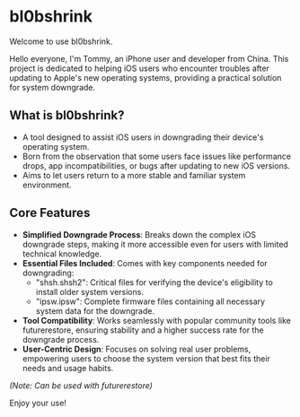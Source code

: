 # bl0bshrink

Welcome to use bl0bshrink.

Hello everyone, I'm Tommy, an iPhone user and developer from China. This project is dedicated to helping iOS users who encounter troubles after updating to Apple's new operating systems, providing a practical solution for system downgrade.

## What is bl0bshrink?
- A tool designed to assist iOS users in downgrading their device's operating system.
- Born from the observation that some users face issues like performance drops, app incompatibilities, or bugs after updating to new iOS versions.
- Aims to let users return to a more stable and familiar system environment.

## Core Features
- **Simplified Downgrade Process**: Breaks down the complex iOS downgrade steps, making it more accessible even for users with limited technical knowledge.
- **Essential Files Included**: Comes with key components needed for downgrading:
  - "shsh.shsh2": Critical files for verifying the device's eligibility to install older system versions.
  - "ipsw.ipsw": Complete firmware files containing all necessary system data for the downgrade.
- **Tool Compatibility**: Works seamlessly with popular community tools like futurerestore, ensuring stability and a higher success rate for the downgrade process.
- **User-Centric Design**: Focuses on solving real user problems, empowering users to choose the system version that best fits their needs and usage habits.

*(Note: Can be used with futurerestore)*

Enjoy your use!
